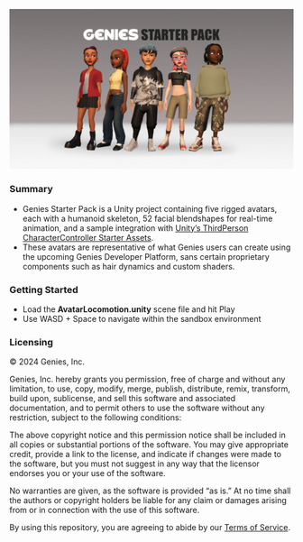 ![Alex, Clementine, Sky, Sticker, and Xander](https://github.com/geniesinc/GeniesStarterPack/blob/main/title.jpg?raw=true)

### Summary

- Genies Starter Pack is a Unity project containing five rigged avatars, each with a humanoid skeleton, 52 facial blendshapes for real-time animation, and a sample integration with [Unity’s ThirdPerson CharacterController Starter Assets](https://assetstore.unity.com/packages/essentials/starter-assets-thirdperson-updates-in-new-charactercontroller-pa-196526).
- These avatars are representative of what Genies users can create using the upcoming Genies Developer Platform, sans certain proprietary components such as hair dynamics and custom shaders.

### Getting Started

- Load the **AvatarLocomotion.unity** scene file and hit Play
- Use WASD + Space to navigate within the sandbox environment

### Licensing

© 2024 Genies, Inc.

Genies, Inc. hereby grants you permission, free of charge and without any limitation, to use, copy, modify, merge, publish, distribute, remix, transform, build upon, sublicense, and sell this software and associated documentation, and to permit others to use the software without any restriction, subject to the following conditions:

The above copyright notice and this permission notice shall be included in all copies or substantial portions of the software.
You may give appropriate credit, provide a link to the license, and indicate if changes were made to the software, but you must not suggest in any way that the licensor endorses you or your use of the software.

No warranties are given, as the software is provided “as is.” At no time shall the authors or copyright holders be liable for any claim or damages arising from or in connection with the use of this software.

By using this repository, you are agreeing to abide by our [Terms of Service](https://vault.pactsafe.io/s/c6039daa-76fb-4b71-bb07-77676913b3fc/legal.html#contract-rm6xfx7wfj).
